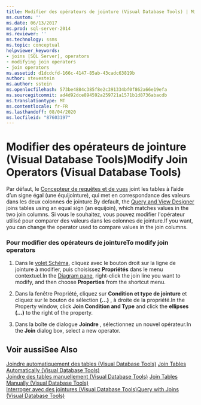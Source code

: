 ```yaml
---
title: Modifier des opérateurs de jointure (Visual Database Tools) | Microsoft Docs
ms.custom: ''
ms.date: 06/13/2017
ms.prod: sql-server-2014
ms.reviewer: ''
ms.technology: ssms
ms.topic: conceptual
helpviewer_keywords:
- joins [SQL Server], operators
- modifying join operators
- join operators
ms.assetid: d1dcdcfd-166c-4147-85ab-43cadc63819b
author: stevestein
ms.author: sstein
ms.openlocfilehash: 573be4884c385f8e2c391334bf0f862a66e19efa
ms.sourcegitcommit: ad4d92dce894592a259721a1571b1d8736abacdb
ms.translationtype: MT
ms.contentlocale: fr-FR
ms.lasthandoff: 08/04/2020
ms.locfileid: "87603197"
---
```

# <a name="modify-join-operators-visual-database-tools"></a><span data-ttu-id="10e18-102">Modifier des opérateurs de jointure (Visual Database Tools)</span><span class="sxs-lookup"><span data-stu-id="10e18-102">Modify Join Operators (Visual Database Tools)</span></span>
  <span data-ttu-id="10e18-103">Par défaut, le [Concepteur de requêtes et de vues](visual-database-tools.md) joint les tables à l’aide d’un signe égal (une équijointure), qui met en correspondance des valeurs dans les deux colonnes de jointure.</span><span class="sxs-lookup"><span data-stu-id="10e18-103">By default, the [Query and View Designer](visual-database-tools.md) joins tables using an equal sign (an equijoin), which matches values in the two join columns.</span></span> <span data-ttu-id="10e18-104">Si vous le souhaitez, vous pouvez modifier l'opérateur utilisé pour comparer des valeurs dans les colonnes de jointure.</span><span class="sxs-lookup"><span data-stu-id="10e18-104">If you want, you can change the operator used to compare values in the join columns.</span></span>  
  
### <a name="to-modify-join-operators"></a><span data-ttu-id="10e18-105">Pour modifier des opérateurs de jointure</span><span class="sxs-lookup"><span data-stu-id="10e18-105">To modify join operators</span></span>  
  
1.  <span data-ttu-id="10e18-106">Dans le [volet Schéma](diagram-pane-visual-database-tools.md), cliquez avec le bouton droit sur la ligne de jointure à modifier, puis choisissez **Propriétés** dans le menu contextuel.</span><span class="sxs-lookup"><span data-stu-id="10e18-106">In the [Diagram pane](diagram-pane-visual-database-tools.md), right-click the join line you want to modify, and then choose **Properties** from the shortcut menu.</span></span>  
  
2.  <span data-ttu-id="10e18-107">Dans la fenêtre Propriété, cliquez sur **Condition et type de jointure** et cliquez sur le bouton de sélection **(...)** , à droite de la propriété.</span><span class="sxs-lookup"><span data-stu-id="10e18-107">In the Property window, click **Join Condition and Type** and click the **ellipses (...)** to the right of the property.</span></span>  
  
3.  <span data-ttu-id="10e18-108">Dans la boîte de dialogue **Joindre** , sélectionnez un nouvel opérateur.</span><span class="sxs-lookup"><span data-stu-id="10e18-108">In the **Join** dialog box, select a new operator.</span></span>  
  
## <a name="see-also"></a><span data-ttu-id="10e18-109">Voir aussi</span><span class="sxs-lookup"><span data-stu-id="10e18-109">See Also</span></span>  
 <span data-ttu-id="10e18-110">[Joindre automatiquement des tables &#40;Visual Database Tools&#41;](join-tables-automatically-visual-database-tools.md) </span><span class="sxs-lookup"><span data-stu-id="10e18-110">[Join Tables Automatically &#40;Visual Database Tools&#41;](join-tables-automatically-visual-database-tools.md) </span></span>  
 <span data-ttu-id="10e18-111">[Joindre des tables manuellement &#40;Visual Database Tools&#41;](join-tables-manually-visual-database-tools.md) </span><span class="sxs-lookup"><span data-stu-id="10e18-111">[Join Tables Manually &#40;Visual Database Tools&#41;](join-tables-manually-visual-database-tools.md) </span></span>  
 [<span data-ttu-id="10e18-112">Interroger avec des jointures &#40;Visual Database Tools&#41;</span><span class="sxs-lookup"><span data-stu-id="10e18-112">Query with Joins &#40;Visual Database Tools&#41;</span></span>](query-with-joins-visual-database-tools.md)  
  
  
